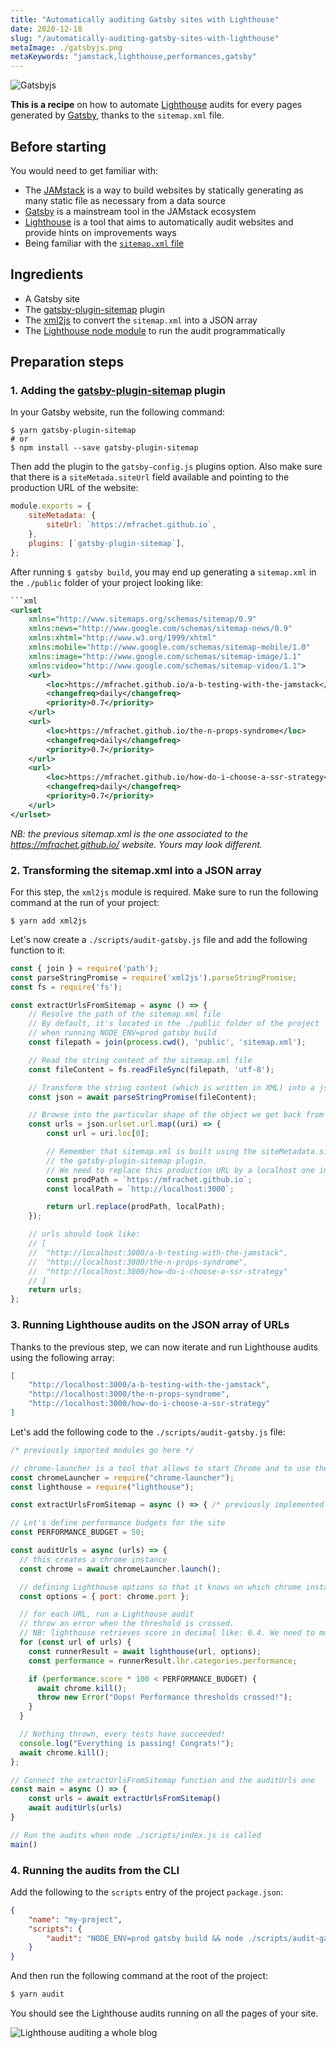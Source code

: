 ```yaml
---
title: "Automatically auditing Gatsby sites with Lighthouse"
date: 2020-12-18
slug: "/automatically-auditing-gatsby-sites-with-lighthouse"
metaImage: ./gatsbyjs.png
metaKeywords: "jamstack,lighthouse,performances,gatsby"
---
```


![Gatsbyjs](./gatsbyjs.png)


**This is a recipe** on how to automate [Lighthouse](https://developers.google.com/web/tools/lighthouse) audits for every pages generated by [Gatsby](https://www.gatsbyjs.com/), thanks to the `sitemap.xml` file.

## Before starting

You would need to get familiar with:

- The [JAMstack](https://jamstack.org/) is a way to build websites by statically generating as many static file as necessary from a data source
- [Gatsby](https://www.gatsbyjs.com/) is a mainstream tool in the JAMstack ecosystem
- [Lighthouse](https://developers.google.com/web/tools/lighthouse) is a tool that aims to automatically audit websites and provide hints on improvements ways
- Being familiar with the [`sitemap.xml` file](https://en.wikipedia.org/wiki/Sitemaps)


## Ingredients

- A Gatsby site
- The [gatsby-plugin-sitemap](https://github.com/gatsbyjs/gatsby/tree/master/packages/gatsby-plugin-sitemap) plugin
- The [xml2js](https://www.npmjs.com/package/xml2js) to convert the `sitemap.xml` into a JSON array
- The [Lighthouse node module](https://github.com/GoogleChrome/lighthouse#using-the-node-module) to run the audit programmatically


## Preparation steps

### 1. Adding the [gatsby-plugin-sitemap](https://github.com/gatsbyjs/gatsby/tree/master/packages/gatsby-plugin-sitemap) plugin

In your Gatsby website, run the following command:

```shell
$ yarn gatsby-plugin-sitemap
# or
$ npm install --save gatsby-plugin-sitemap
```

Then add the plugin to the `gatsby-config.js` plugins option. Also make sure that there is a `siteMetada.siteUrl` field available and pointing to the production URL of the website:

```javascript
module.exports = {
    siteMetadata: {
        siteUrl: `https://mfrachet.github.io`,
    },
    plugins: [`gatsby-plugin-sitemap`],
};
```

After running `$ gatsby build`, you may end up generating a `sitemap.xml` in the `./public` folder of your project looking like:

```xml
```xml
<urlset
    xmlns="http://www.sitemaps.org/schemas/sitemap/0.9"
    xmlns:news="http://www.google.com/schemas/sitemap-news/0.9"
    xmlns:xhtml="http://www.w3.org/1999/xhtml"
    xmlns:mobile="http://www.google.com/schemas/sitemap-mobile/1.0"
    xmlns:image="http://www.google.com/schemas/sitemap-image/1.1"
    xmlns:video="http://www.google.com/schemas/sitemap-video/1.1">
    <url>
        <loc>https://mfrachet.github.io/a-b-testing-with-the-jamstack</loc>
        <changefreq>daily</changefreq>
        <priority>0.7</priority>
    </url>
    <url>
        <loc>https://mfrachet.github.io/the-n-props-syndrome</loc>
        <changefreq>daily</changefreq>
        <priority>0.7</priority>
    </url>
    <url>
        <loc>https://mfrachet.github.io/how-do-i-choose-a-ssr-strategy</loc>
        <changefreq>daily</changefreq>
        <priority>0.7</priority>
    </url>
</urlset>
```

_NB: the previous sitemap.xml is the one associated to the https://mfrachet.github.io/ website. Yours may look different._


### 2. Transforming the sitemap.xml into a JSON array

For this step, the `xml2js` module is required. Make sure to run the following command at the run of your project:

```shell
$ yarn add xml2js
```

Let's now create a `./scripts/audit-gatsby.js` file and add the following function to it:

```js
const { join } = require('path');
const parseStringPromise = require('xml2js').parseStringPromise;
const fs = require('fs');

const extractUrlsFromSitemap = async () => {
    // Resolve the path of the sitemap.xml file
    // By default, it's located in the ./public folder of the project
    // when running NODE_ENV=prod gatsby build
    const filepath = join(process.cwd(), 'public', 'sitemap.xml');

    // Read the string content of the sitemap.xml file
    const fileContent = fs.readFileSync(filepath, 'utf-8');

    // Transform the string content (which is written in XML) into a json object
    const json = await parseStringPromise(fileContent);

    // Browse into the particular shape of the object we get back from the xml2js library
    const urls = json.urlset.url.map((uri) => {
        const url = uri.loc[0];

        // Remember that sitemap.xml is built using the siteMetadata.siteUrl config provided by
        // the gatsby-plugin-sitemap plugin.
        // We need to replace this production URL by a localhost one in order to run the test locally
        const prodPath = `https://mfrachet.github.io`;
        const localPath = `http://localhost:3000`;

        return url.replace(prodPath, localPath);
    });

    // urls should look like:
    // [
    //  "http://localhost:3000/a-b-testing-with-the-jamstack",
    //  "http://localhost:3000/the-n-props-syndrome",
    //  "http://localhost:3000/how-do-i-choose-a-ssr-strategy"
    // ]
    return urls;
};

```


### 3. Running Lighthouse audits on the JSON array of URLs

Thanks to the previous step, we can now iterate and run Lighthouse audits using the following array:

```json
[
    "http://localhost:3000/a-b-testing-with-the-jamstack",
    "http://localhost:3000/the-n-props-syndrome",
    "http://localhost:3000/how-do-i-choose-a-ssr-strategy"
]
```

Let's add the following code to the  `./scripts/audit-gatsby.js` file:

```javascript
/* previously imported modules go here */

// chrome-launcher is a tool that allows to start Chrome and to use the drive it with the devtools protocol
const chromeLauncher = require("chrome-launcher");
const lighthouse = require("lighthouse");

const extractUrlsFromSitemap = async () => { /* previously implemented function code */}

// Let's define performance budgets for the site
const PERFORMANCE_BUDGET = 50;

const auditUrls = async (urls) => {
  // this creates a chrome instance
  const chrome = await chromeLauncher.launch();

  // defining Lighthouse options so that it knows on which chrome instance it has to connect
  const options = { port: chrome.port };

  // for each URL, run a Lighthouse audit
  // throw an error when the threshold is crossed.
  // NB: lighthouse retrieves score in decimal like: 0.4. We need to multiply it by 100 to get a percentage value
  for (const url of urls) {
    const runnerResult = await lighthouse(url, options);
    const performance = runnerResult.lhr.categories.performance;

    if (performance.score * 100 < PERFORMANCE_BUDGET) {
      await chrome.kill();
      throw new Error("Oops! Performance thresholds crossed!");
    }
  }

  // Nothing thrown, every tests have succeeded!
  console.log("Everything is passing! Congrats!");
  await chrome.kill();
};

// Connect the extractUrlsFromSitemap function and the auditUrls one
const main = async () => {
    const urls = await extractUrlsFromSitemap()
    await auditUrls(urls)
}

// Run the audits when node ./scripts/index.js is called
main()
```

### 4. Running the audits from the CLI

Add the following to the `scripts` entry of the project `package.json`:

```json
{
    "name": "my-project",
    "scripts": {
        "audit": "NODE_ENV=prod gatsby build && node ./scripts/audit-gatsby.js",
    }
}
```

And then run the following command at the root of the project:

```javascript
$ yarn audit
```

You should see the Lighthouse audits running on all the pages of your site.

![Lighthouse auditing a whole blog](./audit-blog.gif)